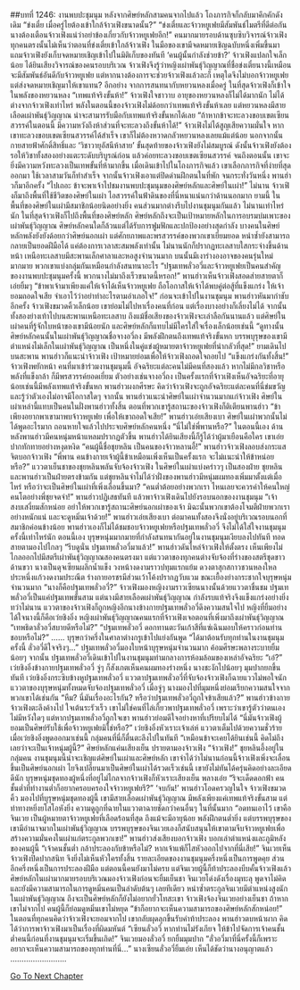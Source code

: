 ##บทที่ 1246: งานพบปะชุมนุม
หลังจากศิษย์หลักสามคนจากไปแล้ว โถงภารกิจก็กลับมาคึกคักดังเดิม
“ข่งเตี๋ย เมื่อครู่ไยต้องเข้าใกล้จ้าวเฟิงขนาดนั้น?”
“ข่งเตี๋ยและจ้าวหยูเฟยมีสัมพันธ์ไมตรีที่ดีต่อกัน นางต้องเตือนจ้าวเฟิงแน่ว่าอย่าข้องเกี่ยวกับจ้าวหยูเฟยอีก!”
คนมากมายรอบด้านซุบซิบวิจารณ์จ้าวเฟิง
ทุกคนตรงนั้นไม่เห็นว่าตอนที่ข่งเตี๋ยเข้าใกล้จ้าวเฟิง ในมือของเขามีจดหมายเชิญฉบับหนึ่งเพิ่มขึ้นมา แถมจ้าวเฟิงยังเก็บจดหมายเชิญเข้าไปในมิติเก็บของทันที
‘คนผู้นั้นกำลังช่วยข้า?’
จ้าวเฟิงแปลกใจเล็กน้อย
ได้ยินเสียงวิจารณ์ของคนรอบบริเวณ จ้าวเฟิงจึงรู้ว่าหญิงเผ่าพันธุ์วิญญาณที่ชื่อข่งเตี๋ยนางนี้เหมือนจะมีสัมพันธ์อันดีกับจ้าวหยูเฟย
แต่หากนางต้องการจะช่วยจ้าวเฟิงแล้วละก็ เหตุใดจึงไม่บอกจ้าวหยูเฟย แต่ส่งจดหมายเชิญมาให้เขาแทน?
อีกอย่าง จากการสนทนากับหยวนหลงเมื่อครู่ ในที่สุดจ้าวเฟิงก็เข้าใจในพลังของหยวนหลง
“เทพแท้จริงขั้นห้า!”
จ้าวเฟิงใจชาวาบ
อายุของหยวนหลงก็ไม่ได้มากนัก ไม่ได้ต่างจากจ้าวเฟิงเท่าไหร่
พลังในตอนนี้ของจ้าวเฟิงไม่ด้อยกว่าเทพแท้จริงขั้นห้าเลย แต่หยวนหลงมีสายเลือดเผ่าพันธุ์วิญญาณ น่าจะสามารรับมือกับเทพแท้จริงขั้นหกได้เลย
“ถ้าหากข้าจะทะลวงขอบเขตเซียนสวรรค์ในตอนนี้ มีความหวังถึงห้าส่วนที่จะทะลวงถึงขั้นห้าได้!”
จ้าวเฟิงไม่ได้สูญเสียความมั่นใจ
หากเขาทะลวงขอบเขตเซียนสวรรค์ได้สำเร็จ เขาก็ไม่ต้องหวาดกลัวหยวนหลงเลยแม้แต่น้อย
นอกจากนั้น กายสายฟ้าศักดิ์สิทธิ์และ ‘วิชาวายุอัสนีห้าสาย’ ขั้นสุดท้ายของจ้าวเฟิงยังไม่สมบูรณ์
ดังนั้นจ้าวเฟิงยังต้องรอให้วิชาทั้งสองอย่างแตะระดับบริบูรณ์ก่อน แล้วค่อยทะลวงขอบเขตเซียนสวรรค์
จนถึงตอนนั้น เขาจะยิ่งมีความหวังทะลวงเป็นเทพขั้นที่ห้ามากขึ้น
เมื่อเดินเข้าไปในโถงภารกิจแล้ว เขาเลือกภารกิจที่ง่ายที่สุดออกมา ใช้เวลาสามวันก็ทำสำเร็จ
จากนั้นจ้าวเฟิงเอาแต่ปิดด่านฝึกตนในที่พัก
จนกระทั่งวันหนึ่ง พานฮ่าวก็มาอีกครั้ง
“ไปเถอะ ข้าจะพาเจ้าไปชมงานพบปะชุมนุมของศิษย์หลักและศิษย์ในเผ่า!”
ไม่นาน จ้าวเฟิงก็มาถึงพื้นที่ใช้ชีวิตของศิษย์ในเผ่า ไอสวรรค์ในฟ้าดินของที่นี่หนาแน่นกว่าด้านนอกมาก
ยามนี้ ในพื้นที่ของศิษย์ในเผ่ามีสมาชิกน้อยนิดอย่างยิ่ง คนส่วนมากต่างรีบไปงานชุมนุมกันแล้ว
ไม่นานเท่าไหร่นัก ในที่สุดจ้าวเฟิงก็ไปถึงพื้นที่ของศิษย์หลัก
ศิษย์หลักถึงจะเป็นเป้าหมายหลักในการอบรมบ่มเพาะของเผ่าพันธุ์วิญญาณ ศิษย์หลักคนใดก็ล้วนแต่ได้รับการฟูมฟักและปกป้องอย่างสุดกำลัง
บางคนในศิษย์หลักพลังยังยังด้อยกว่าศิษย์นอกเผ่า แต่ศักยภาพและพรสวรรค์ของพวกเขาเยี่ยมยอด หนำซ้ำยังสามารถกลายเป็นยอดฝีมือได้ แค่ต้องการเวลาสะสมพลังเท่านั้น
ไม่นานนักก็ปรากฏทะเลสาบใสกระจ่างขึ้นด้านหน้า
เหนือทะเลสาบมีสะพานเล็กศาลาและหอสูงจำนวนมาก
บนนั้นมีเงาร่างองอาจของคนรุ่นใหม่มากมาย พวกเขาแบ่งกลุ่มกันเหมือนกำลังสนทนาอะไร
“ปฐมเทพลั่วอวี่และจ้าวหยูเฟยเป็นคนสำคัญของงานพบปะชุมนุมครั้งนี้ พวกนางไม่มาถึงเร็วขนาดนี้หรอก!”
พานฮ่าวเห็นจ้าวเฟิงสอดส่ายสายตาก็เอ่ยยิ้มๆ
“ข้าพาเจ้ามาเพียงแค่ให้เจ้าได้เห็นจ้าวหยูเฟย ถือโอกาสให้เจ้าได้พบคู่ต่อสู้ที่แข็งแกร่ง ให้เจ้ายอมถอดใจเสีย จำเอาไว้ว่าอย่าทำอะไรตามอำเภอใจ!”
ก่อนจะเข้าไปในงานชุมนุม พานฮ่าวหันมากำชับอีกครั้ง
จ้าวเฟิงขมวดคิ้วเล็กน้อย เขาย่อมไม่ไปหาเรื่องคนที่ก่อน แต่เรื่องบางอย่างก็เลี่ยงไม่ได้
จากนั้นทั้งสองย่างเท้าไปบนสะพานเหนือทะเลสาบ
ถึงแม้ชื่อเสียงของจ้าวเฟิงจะเล่าลือกันนานแล้ว แต่ศิษย์ในเผ่าคนที่รู้จักใบหน้าของเขามีน้อยนัก และศิษย์หลักก็แทบไม่มีใครใส่ใจเรื่องเล็กน้อยเช่นนี้
“ดูทางนั้น ศิษย์หลักคนนั้นในเผ่าพันธุ์วิญญาณชื่อจางอวี่ถง มีพลังฝึกตนถึงเทพแท้จริงขั้นหก บรรพบุรุษของเขามีตำแหน่งไม่เล็กในเผ่าพันธุ์วิญญาณ เป็นหนึ่งในคู่แข่งผู้หมายตาจ้าวหยูเฟยที่น่ากลัวที่สุด!”
ยามเดินไปบนสะพาน พานฮ่าวก็แนะนำจ้าวเฟิง เป้าหมายย่อมเพื่อให้จ้าวเฟิงถอดใจถอยไป
“แข็งแกร่งกันทั้งสิ้น!”
จ้าวเฟิงพยักหน้า
คนที่มาเข้าร่วมงานชุมนุมนี้ อัจฉริยะแต่ละคนไม่มีคนที่สองแล้ว หากไม่มีกลวิชาหรือพลังที่แข็งกล้า ก็มีพรสวรรค์ยอดเยี่ยม
ตัวอย่างเช่นจางอวี่ถง เป็นครั้งแรกที่จ้าวเฟิงเห็นอัจฉริยะที่อายุน้อยเช่นนี้มีพลังเทพแท้จริงขั้นหก
พานฮ่าวผงกศีรษะ คิดว่าจ้าวเฟิงจะถูกอัจฉริยะแต่ละคนที่นี่ข่มขวัญ และรู้ว่าตัวเองไม่อาจมีโอกาสใดๆ
จากนั้น พานฮ่าวแนะนำศิษย์ในเผ่าจำนวนมากแก่จ้าวเฟิง
ศิษย์ในเผ่าเหล่านี้แทบเป็นคนในฝั่งพานฮ่าวทั้งสิ้น ตอนที่พวกเขารู้สถานะของจ้าวเฟิงก็ติเตียนพานฮ่าว
“ข้าเพียงอยากพาเขามาพบจ้าวหยูเฟย เพื่อให้เขาถอดใจเสีย!”
พานฮ่าวเอ่ยเสียงเบา
ศิษย์ในเผ่าพวกนั้นไม่ได้พูดอะไรมาก ถอนหายใจแล้วไปประจบศิษย์หลักคนหนึ่ง
“นี่ไม่ใช่พี่พานหรือ?”
ในตอนนี้เอง ด้านหลังพานฮ่าวมีคนหนุ่มหน้าแหลมปรากฏตัวขึ้น
พานฮ่าวได้ยินเสียงนี้ก็รู้ได้ว่าผู้มาเยือนคือใคร
เขาเอ่ยปากทักทายอย่างหงุดหงิด
“คนผู้นี้ชื่อชุยหลิน เป็นคนของจ้าวหลานอี้!”
พานฮ่าวจ้าวเฟิงลอบส่งกระแสจิตบอกจ้าวเฟิง
“พี่พาน คนข้างกายเจ้าผู้นี้ข้าเหมือนเพิ่งเห็นเป็นครั้งแรก จะไม่แนะนำให้ข้าหน่อยหรือ?”
แววตาเย็นชาของชุยหลินพลันจับจ้องจ้าวเฟิง
ในศิษย์ในเผ่าแบ่งคร่าวๆ เป็นสองฝ่าย ชุยหลินและพานฮ่าวเป็นฝ่ายตรงข้ามกัน
แต่ชุยหลินจำไม่ได้ว่าฝั่งของพานฮ่าวมีหนุ่มผมทองเพิ่มมาตั้งแต่เมื่อไหร่ หรือว่าจะเป็นศิษย์ในเผ่าที่เพิ่งเลื่อนขึ้นมา?
“คนต่ำต้อยอย่างพวกเรา ไหนเลยจะควรค่าให้คนใหญ่คนโตอย่างพี่ชุยจดจำ!”
พานฮ่าวปฏิเสธทันที แล้วพาจ้าวเฟิงเดินไปยังรอบนอกของงานชุมนุม
“เจ้าสงบเสงี่ยมสักหน่อย อย่าให้พวกเขารู้สถานะศิษย์นอกเผ่าของเจ้า มิฉะนั้นพวกเขาต้องโจมตีฝ่ายพวกเราอย่างหนักแน่ และจะดูหมิ่นเจ้าด้วย!”
พานฮ่าวเอ่ยเสียงเบา
ต่อมาคนทั้งสองจึงนั่งอยู่บริเวณรอบนอกที่สมาชิกค่อนข้างน้อย
พานฮ่าวเองก็ไม่ได้ชมชอบจ้าวหยูเฟยหรือปฐมเทพลั่วอวี่ จึงไม่ได้ใส่ใจงานชุมนุมครั้งนี้เท่าไหร่นัก
ตอนนี้เอง บุรุษหนุ่มมากมายที่กำลังสนทนากันอยู่ในงานชุมนุมเงียบลงไปทันที ทอดสายตามองไปไกลๆ
“รีบดูนั่น ปฐมเทพลั่วอวี่มาแล้ว!”
พานฮ่าวดันไหล่จ้าวเฟิงให้ตั้งตรง
เห็นเพียงไม่ไกลออกไปมีสตรีเผ่าพันธุ์วิญญาณสองคนตรงมา
แต่แววตาของทุกคนต่างจับจ้องที่ร่างของสตรีชุดขาวด้านขวา
นางเป็นดุจเซียนผลึกน้ำแข็ง วงหน้างดงามราวปทุมแรกแย้ม ดวงตาสุกสกาวชวนหลงใหลประหนึ่งแก้วงดงามประณีต ร่างกายอรชรมีส่วนเว้าโค้งปรากฏวับแวม ขณะเยื้องย่างกระชากใจบุรุษหนุ่มจำนวนมาก
“นางก็คือปฐมเทพลั่วอวี่?”
จ้าวเฟิงมองหญิงงามราวเซียนนางนั้นด้วยแววตาชื่นชม
ปฐมเทพลั่วอวี่เป็นแค่ปฐมเทพขั้นสาม แต่นางมีสายเลือดเผ่าพันธุ์วิญญาณ กำลังรบแท้จริงจึงแข็งแกร่งอย่างยิ่ง
ทว่าไม่นาน แววตาของจ้าวเฟิงก็ถูกหญิงอีกนางข้างกายปฐมเทพลั่วอวี่ดึงความสนใจไป
หญิงที่ยิ้มอย่างได้ใจนางนี้ก็คือเว่ยชิงอิ๋ง หญิงเผ่าพันธุ์วิญญาณคนแรกที่จ้าวเฟิงเจอตอนที่เพิ่งมาถึงเผ่าพันธุ์วิญญาณ
“เทพธิดาลั่วอวี่สบายดีหรือไม่?”
“ปฐมเทพลั่วอวี่ ดอกทานตะวันเก้าสีที่แซ่เฉินมอบให้คราวก่อนท่านชอบหรือไม่?”
……
บุรุษกว่าครึ่งในศาลาต่างกรูเข้าไปแย่งกันพูด
“ได้มาต้อนรับทุกท่านในงานชุมนุมครั้งนี้ ลั่วอวี่ดีใจจริงๆ…”
ปฐมเทพลั่วอวี่มองใบหน้าบุรุษหนุ่มจำนวนมาก ค้อมศีรษะพลางระบายยิ้มน้อยๆ
จากนั้น ปฐมเทพลั่วอวี่เดินเข้าไปในงานชุมนุมท่ามกลางการห้อมล้อมของเหล่าอัจฉริยะ
“เอ๋?”
เว่ยชิงอิ๋งข้างกายปฐมเทพลั่วอวี่ จู่ๆ ก็สังเกตเห็นคนผมทองร่างหนึ่ง นางชะงักไปน้อยๆ มุมปากยกขึ้นทันที
เว่ยชิงอิ๋งกระซิบข้างหูปฐมเทพลั่วอวี่ แววตาปฐมเทพลั่วอวี่ที่จับจ้องจ้าวเฟิงก็ฉายแววไม่พอใจนัก
แววตาของบุรุษหนุ่มทั้งหมดจับจ้องปฐมเทพลั่วอวี่ เมื่อจู่ๆ นางมองไปที่มุมหนึ่งย่อมเรียกความสนใจจากพวกเขาได้เช่นกัน
“หืม? นี่มันเรื่องอะไรกัน? หรือว่าปฐมเทพลั่วอวี่ถูกใจข้าเสียแล้ว?”
พานฮ่าวข้างกายจ้าวเฟิงตะลึงค้างไป ใจเต้นระรัวเร็ว
เขาไม่ใช่คนที่ไล่เกี้ยวพาปฐมเทพลั่วอวี่ เพราะว่าเขารู้ตัวว่าตนเองไม่มีหวังใดๆ แต่หากปฐมเทพลั่วอวี่ถูกใจเขา พานฮ่าวย่อมดีใจอย่างหาที่เปรียบไม่ได้
“นี่มันจ้าวเฟิงผู้ยอมเป็นศิษย์รับใช้เพื่อจ้าวหยูเฟยมิใช่หรือ?”
เว่ยชิงอิ๋งหัวเราะเจ้าเล่ห์ แววตาเต็มไปด้วยความชั่วร้าย
เมื่อเว่ยชิงอิ๋งพูดออกมาเช่นนี้ กลุ่มคนที่นี่ก็ตื่นตะลึงไปในทันที
“เหมือนข้าจะเคยได้ยินเช่นนี้ คิดไม่ถึงเลยว่าจะเป็นเจ้าหนุ่มผู้นี้?”
ศิษย์หลักแค่นเสียงเย็น ปรายตามองจ้าวเฟิง
“จ้าวเฟิง!”
ชุยหลินอึ้งอยู่ในกลุ่มคน
งานชุมนุมนี้น่าจะเชิญแต่ศิษย์ในเผ่าและศิษย์หลัก
เขาจำได้ว่าไม่นานก่อนนี้จ้าวเฟิงเพิ่งจะเลื่อนขึ้นเป็นศิษย์นอกเผ่า ไยจึงเปลี่ยนมาเป็นศิษย์ในเผ่าได้รวดเร็วเช่นนี้
เขายังไม่ทันได้ครุ่นคิดอย่างละเอียดดีนัก บุรุษหนุ่มชุดทองผู้หนึ่งที่อยู่ไม่ไกลจากจ้าวเฟิงก็หัวเราะเสียงเย็น พลางเอ่ย “ริจะเด็ดดอกฟ้า คนชั้นต่ำที่ทำงานต่ำก็อยากครอบครองใจจ้าวหยูเฟยรึ?”
‘จบกัน!’
พานฮ่าวโอดครวญในใจ
จ้าวเฟิงขมวดคิ้ว มองไปที่บุรุษหนุ่มชุดทองผู้นี้ เขามีสายเลือดเผ่าพันธุ์วิญญาณ มีพลังเพียงแค่เทพแท้จริงขั้นสาม แต่ท่าทางหยิ่งยโสโอหังยิ่ง ความดูถูกที่ฉายในแววตาฉายชัดกว่าคนอื่นๆ ในที่นั้นมาก
“อดทนเอาไว้ เขาคือจินเวย เป็นผู้หมายตาจ้าวหยูเฟยที่เลือดร้อนที่สุด ถึงแม้จะมีอายุน้อย พลังฝึกตนต่ำยิ่ง แต่บรรพบุรุษของเขามีอำนาจมากในเผ่าพันธุ์วิญญาณ บรรพบุรุษของจินเวยเองก็สนับสนุนให้เขาตามจีบจ้าวหยูเฟยเพื่อสร้างความมั่นคงในเผ่าแก่ตระกูลพวกเขา!”
พานฮ่าวส่งเสียงบอกจ้าวเฟิง บอกเล่าตำแหน่งและภูมิหลังของคนผู้นี้
“เจ้าคนชั้นต่ำ กล้าประลองกับข้าหรือไม่? หากเจ้าแพ้ก็ไสหัวออกไปจากที่นี่เสีย!”
จินเวยเห็นจ้าวเฟิงปิดปากสนิท จึงยิ่งไม่เห็นหัวใครทั้งสิ้น
รายละเอียดของงานชุมนุมครึ่งหนึ่งเป็นการพูดคุย ส่วนอีกครึ่งหนึ่งเป็นการประลองฝีมือ
แต่ตอนนี้คนยังมาไม่ครบ แต่จินเวยผู้นี้ก็ท้าประลองบีบคั้นจ้าวเฟิงแล้ว
ศิษย์หลักในเผ่ามากมายรอบบริเวณมองจ้าวเฟิงก่อนจะยิ้มเย็นชา
จินเวยโด่งดังเรื่องมุทะลุ พูดจาไม่คิด และยังมีความสามารถในการดูหมิ่นคนเป็นลำดับต้นๆ เลยทีเดียว
หนำซ้ำตระกูลจินเวยมีตำแหน่งสูงนักในเผ่าพันธุ์วิญญาณ ถึงจะเป็นศิษย์หลักก็ยังไม่อยากยั่วโทสะเขา
จ้าวเฟิงจ้องจินเวยอย่างเย็นชา
ถ้าหากเขาไม่จากไป คนผู้นี้ก็ย่อมดูหมิ่นเขาไม่หยุด
“ข้าก็อยากจะเห็นความสามารถของศิษย์หลักสักหน่อย!”
ในตอนที่ทุกคนคิดว่าจ้าวเฟิงจะยอมจากไป เขากลับผุดลุกขึ้นรับคำท้าประลอง
พานฮ่าวตบหน้าผาก คิดได้ว่าการพาจ้าวเฟิงมาเป็นเรื่องที่ผิดมหันต์
“เซียนลั่วอวี่ หากท่านไม่รังเกียจ ให้ข้าไปจัดการเจ้าคนชั้นต่ำคนนี้ก่อนที่งานชุมนุมจะเริ่มขึ้นเถิด!”
จินเวยมองลั่วอวี่ ยกยิ้มมุมปาก
“ลั่วอวี่มาที่นี่ครั้งนี้ก็เพราะอยากจะเห็นความสามารถของทุกท่านที่นี่…”
นางเซียนลั่วอวี่ยิ้มเอ่ย เห็นได้ชัดว่านางอนุญาตแล้ว
…………………….


[Go To Next Chapter]( ./103.md)